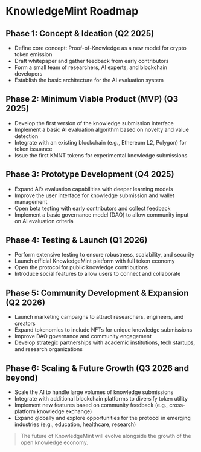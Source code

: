 # KnowledgeMint Roadmap

## Phase 1: Concept & Ideation (Q2 2025)
- Define core concept: Proof-of-Knowledge as a new model for crypto token emission
- Draft whitepaper and gather feedback from early contributors
- Form a small team of researchers, AI experts, and blockchain developers
- Establish the basic architecture for the AI evaluation system

## Phase 2: Minimum Viable Product (MVP) (Q3 2025)
- Develop the first version of the knowledge submission interface
- Implement a basic AI evaluation algorithm based on novelty and value detection
- Integrate with an existing blockchain (e.g., Ethereum L2, Polygon) for token issuance
- Issue the first KMNT tokens for experimental knowledge submissions

## Phase 3: Prototype Development (Q4 2025)
- Expand AI’s evaluation capabilities with deeper learning models
- Improve the user interface for knowledge submission and wallet management
- Open beta testing with early contributors and collect feedback
- Implement a basic governance model (DAO) to allow community input on AI evaluation criteria

## Phase 4: Testing & Launch (Q1 2026)
- Perform extensive testing to ensure robustness, scalability, and security
- Launch official KnowledgeMint platform with full token economy
- Open the protocol for public knowledge contributions
- Introduce social features to allow users to connect and collaborate

## Phase 5: Community Development & Expansion (Q2 2026)
- Launch marketing campaigns to attract researchers, engineers, and creators
- Expand tokenomics to include NFTs for unique knowledge submissions
- Improve DAO governance and community engagement
- Develop strategic partnerships with academic institutions, tech startups, and research organizations

## Phase 6: Scaling & Future Growth (Q3 2026 and beyond)
- Scale the AI to handle large volumes of knowledge submissions
- Integrate with additional blockchain platforms to diversify token utility
- Implement new features based on community feedback (e.g., cross-platform knowledge exchange)
- Expand globally and explore opportunities for the protocol in emerging industries (e.g., education, healthcare, research)

> The future of KnowledgeMint will evolve alongside the growth of the open knowledge economy.
